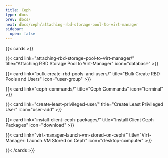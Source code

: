 ```yaml
---
title: Ceph
type: docs
prev: docs/
next: docs/ceph/attaching-rbd-storage-pool-to-virt-manager
sidebar:
  open: false
---
```


{{< cards >}} 

{{< card link="attaching-rbd-storage-pool-to-virt-manager/" title="Attaching RBD Storage Pool to Virt-Manager" icon="database" >}} 

{{< card link="bulk-create-rbd-pools-and-users/" title="Bulk Create RBD Pools and Users" icon="user-group" >}} 

{{< card link="ceph-commands/" title="Ceph Commands" icon="terminal" >}} 

{{< card link="create-least-privileged-user/" title="Create Least Privileged User" icon="user-add" >}}

{{< card link="install-client-ceph-packages/" title="Install Client Ceph Packages" icon="download" >}}

{{< card link="virt-manager-launch-vm-stored-on-ceph/" title="Virt-Manager: Launch VM Stored on Ceph" icon="desktop-computer" >}}

{{< /cards >}}
